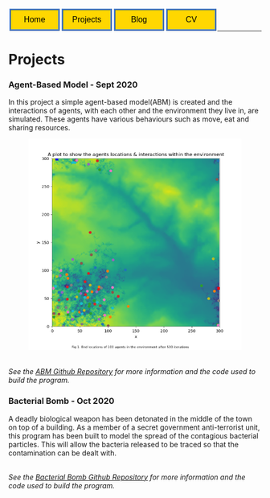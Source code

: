 <style>
    form{
        float:left;
        display: inline-block;
    }
</style>

<form action="https://sickotra.github.io/">
    <input type="submit" style = "
  border: ridge #4780D5; /* Blue */
  color: black;
  background-color: #FFD700; /* Yellow */                                
  padding: 10px 15px;                               
  text-align: center;
  text-decoration: none;
  display: inline;
  font-size: 16px;
  margin: 4px 2px;
  width: 100px;
  cursor: pointer;" value="Home" />
</form>

<form action="https://sickotra.github.io/Projects/projects">
    <input type="submit" style = "
  border: ridge #4780D5; /* Blue */
  color: black;
  background-color: #FFD700; /* Yellow */                                
  padding: 10px 15px;                               
  text-align: center;
  text-decoration: none;
  display: inline;
  font-size: 16px;
  margin: 4px 2px;
  width: 100px;
  cursor: pointer;" value="Projects" />
</form>

<form action="https://sickotra.github.io/maths">
    <input type="submit" style = "
  border: ridge #4780D5; /* Blue */
  color: black;
  background-color: #FFD700; /* Yellow */                                
  padding: 10px 15px;                               
  text-align: center;
  text-decoration: none;
  display: inline;
  font-size: 16px;
  margin: 4px 2px;
  width: 100px;
  cursor: pointer;" value="Blog" />
</form>

<form action="https://sickotra.github.io/cv">
    <input type="submit" style = "
  border: ridge #4780D5; /* Blue */
  color: black;
  background-color: #FFD700; /* Yellow */                                
  padding: 10px 15px;                               
  text-align: center;
  text-decoration: none;
  display: inline;
  font-size: 16px;
  margin: 4px 2px;
  width: 100px;
  cursor: pointer;" value="CV" />
</form>


<br>

<br>
   
----------------------------------------------

# Projects

### Agent-Based Model - Sept 2020
In this project a simple agent-based model(ABM) is created and the interactions of agents, with each other and the environment they live in, are simulated. These agents have various behaviours such as move, eat and sharing resources.
<figure>
<img src="after_move.png" alt="Agents after simulation is run">
</figure>

<br> <i> See the [ABM Github Repository](https://github.com/sickotra/Programming_Practicals.git) for more information and the code used to build the program. </i>
         
        
                    
### Bacterial Bomb - Oct 2020
A deadly biological weapon has been detonated in the middle of the town on top of a building. As a member of a secret government anti-terrorist unit, this program has been built to model the spread of the contagious bacterial particles. This will allow the bacteria released to be traced so that the contamination can be dealt with. 
   
<br> <i> See the [Bacterial Bomb Github Repository](https://github.com/sickotra/Bacterial_Bomb.git) for more information and the code used to build the program. </i>


